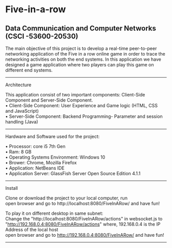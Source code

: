 # Five-in-a-row
Data Communication and Computer Networks
(CSCI -53600-20530)
-----------------------------------------------
The main objective of this project is to develop a real-time peer-to-peer networking application of the Five in a row online game in order to trace the networking activities on both the end systems. In this application we have designed a game application where two players can play this game on different end systems.

-----------------------------------------------
Architecture

This application consist of two important components: Client-Side Component and Server-Side Component. <br>
•	Client-Side Component: User Experience and Game logic (HTML, CSS and JavaScript) <br>
•	Server-Side Component: Backend Programming- Parameter and session handling (Java)

-----------------------------------------------
Hardware and Software used for the project:

•	Processor: core i5 7th Gen<br>
•	Ram: 8 GB<br>
•	Operating Systems Environment: Windows 10<br>
•	Brower: Chrome, Mozilla Firefox<br>
•	Application: NetBeans IDE<br>
•	Application Server: GlassFish Server Open Source Edition 4.1.1<br>

-----------------------------------------------
Install

Clone or download the project to your local computer, run<br>
open browser and go to http://localhost:8080/FiveInARow/ and have fun!

To play it on different desktop in same subnet:<br>
Change the "http://localhost:8080/FiveInARow/actions" in websocket.js to "http://192.168.0.4:8080/FiveInARow/actions" where, 192.168.0.4 is the IP Address of the local host<br>
open browser and go to http://192.168.0.4:8080/FiveInARow/ and have fun!

-----------------------------------------------
